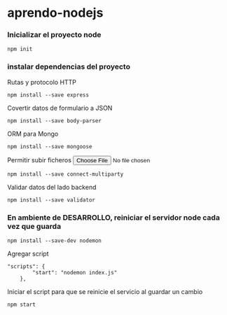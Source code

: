 # aprendo-nodejs



### Inicializar el proyecto node
```
npm init
```




### instalar dependencias del proyecto
Rutas y protocolo HTTP
```
npm install --save express
```



Covertir datos de formulario a JSON
```
npm install --save body-parser
```



ORM para Mongo
```
npm install --save mongoose
```



Permitir subir ficheros <input type="file">
```
npm install --save connect-multiparty
```



Validar datos del lado backend
```
npm install --save validator
```




### En ambiente de DESARROLLO, reiniciar el servidor node cada vez que guarda
```
npm install --save-dev nodemon
```


Agregar script
```
"scripts": {
        "start": "nodemon index.js"
    },
```


Iniciar el script para que se reinicie el servicio al guardar un cambio
```
npm start
```



